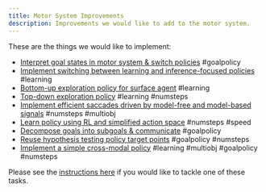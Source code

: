 ```yaml
---
title: Motor System Improvements
description: Improvements we would like to add to the motor system.
---
```


These are the things we would like to implement:

- [Interpret goal states in motor system & switch policies](motor-system-improvements/interpret-goal-states-in-motor-system-switch-policies.md) #goalpolicy
- [Implement switching between learning and inference-focused policies](motor-system-improvements/implement-switching-between-learning-and-inference-focused-policies.md) #learning
- [Bottom-up exploration policy for surface agent](motor-system-improvements/bottom-up-exploration-policy-for-surface-agent.md) #learning
- [Top-down exploration policy](motor-system-improvements/top-down-exploration-policy.md) #learning #numsteps
- [Implement efficient saccades driven by model-free and model-based signals](motor-system-improvements/implement-efficient-saccades-driven-by-model-free-and-model-based-signals.md) #numsteps #multiobj
- [Learn policy using RL and simplified action space](motor-system-improvements/learn-policy-using-rl.md) #numsteps #speed
- [Decompose goals into subgoals & communicate](motor-system-improvements/decompose-goals-into-subgoals-communicate.md) #goalpolicy
- [Reuse hypothesis testing policy target points](motor-system-improvements/reuse-hypothesis-testing-policy-target-points.md) #goalpolicy #numsteps
- [Implement a simple cross-modal policy](motor-system-improvements/implement-a-simple-cross-modal-policy-for-sensory-guidance.md) #learning #multiobj #goalpolicy #numsteps

Please see the [instructions here](project-roadmap.md#how-you-can-contribute) if you would like to tackle one of these tasks.